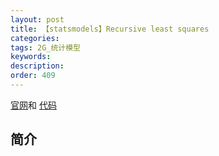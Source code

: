 ```yaml
---
layout: post
title: 【statsmodels】Recursive least squares
categories:
tags: 2G_统计模型
keywords:
description:
order: 409
---
```


[官网](https://www.statsmodels.org/stable/examples/index.html)和
[代码](https://www.statsmodels.org/stable/examples/notebooks/generated/recursive_ls.html)


## 简介
